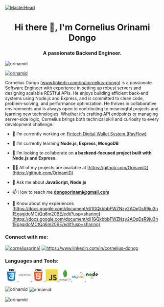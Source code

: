 [![MasterHead](https://https://www.shutterstock.com/image-vector/vector-illustration-man-working-front-his-485667631   )](https://rishavchanda.io)
<h1 align="center">Hi there 👋, I'm Cornelius Orinami Dongo</h1>
<h3 align="center">A passionate Backend Engineer.</h3>

<p align="left"> <img src="https://komarev.com/ghpvc/?username=orinamid&label=Profile%20views&color=0e75b6&style=flat" alt="orinamid" /> </p>

<p align="left"> <a href="https://github.com/ryo-ma/github-profile-trophy"><img src="https://github-profile-trophy.vercel.app/?username=orinamid" alt="orinamid" /></a> </p>

Cornelius Dongo (www.linkedin.com/in/cornelius-dongo) is a passionate Software Engineer with experience in setting up robust servers and designing scalable RESTful APIs. He enjoys building efficient back-end systems using Node.js and Express, and is committed to clean code, problem-solving, and performance optimization.
He thrives in collaborative environments and is always open to contributing to meaningful projects and learning new technologies. Whether it's crafting API endpoints or managing server-side logic, Cornelius brings both technical skill and curiosity to every development challenge.

- 🔭 I’m currently working on [Fintech Digital Wallet System (PayFlow)](https://github.com/OrinamiD/Fintech-Digital-Wallet-System-PayFlow-.git)

- 🌱 I’m currently learning **Node.js, Express, MongoDB**

- 👯 I’m looking to collaborate on **a backend-focused project built with Node.js and Express.**

- 👨‍💻 All of my projects are available at [https://github.com/OrinamiD](https://github.com/OrinamiD)

- 💬 Ask me about **JavaScript, Node.js**

- 📫 How to reach me **dongoorinami@gmail.com**

- 📄 Know about my experiences [https://docs.google.com/document/d/1GQkbbbFWZNzy2AOqDsR9ju3n1EgagjdoMCtQq6m20BE/edit?usp=sharing](https://docs.google.com/document/d/1GQkbbbFWZNzy2AOqDsR9ju3n1EgagjdoMCtQq6m20BE/edit?usp=sharing)

<h3 align="left">Connect with me:</h3>
<p align="left">
<a href="https://twitter.com/corneliusorina1" target="blank"><img align="center" src="https://raw.githubusercontent.com/rahuldkjain/github-profile-readme-generator/master/src/images/icons/Social/twitter.svg" alt="corneliusorina1" height="30" width="40" /></a>
<a href="https://linkedin.com/in/https://www.linkedin.com/in/cornelius-dongo" target="blank"><img align="center" src="https://raw.githubusercontent.com/rahuldkjain/github-profile-readme-generator/master/src/images/icons/Social/linked-in-alt.svg" alt="https://www.linkedin.com/in/cornelius-dongo" height="30" width="40" /></a>
</p>

<h3 align="left">Languages and Tools:</h3>
<p align="left"> <a href="https://www.w3schools.com/css/" target="_blank" rel="noreferrer"> <img src="https://raw.githubusercontent.com/devicons/devicon/master/icons/css3/css3-original-wordmark.svg" alt="css3" width="40" height="40"/> </a> <a href="https://expressjs.com" target="_blank" rel="noreferrer"> <img src="https://raw.githubusercontent.com/devicons/devicon/master/icons/express/express-original-wordmark.svg" alt="express" width="40" height="40"/> </a> <a href="https://www.w3.org/html/" target="_blank" rel="noreferrer"> <img src="https://raw.githubusercontent.com/devicons/devicon/master/icons/html5/html5-original-wordmark.svg" alt="html5" width="40" height="40"/> </a> <a href="https://developer.mozilla.org/en-US/docs/Web/JavaScript" target="_blank" rel="noreferrer"> <img src="https://raw.githubusercontent.com/devicons/devicon/master/icons/javascript/javascript-original.svg" alt="javascript" width="40" height="40"/> </a> <a href="https://www.mongodb.com/" target="_blank" rel="noreferrer"> <img src="https://raw.githubusercontent.com/devicons/devicon/master/icons/mongodb/mongodb-original-wordmark.svg" alt="mongodb" width="40" height="40"/> </a> <a href="https://www.mysql.com/" target="_blank" rel="noreferrer"> <img src="https://raw.githubusercontent.com/devicons/devicon/master/icons/mysql/mysql-original-wordmark.svg" alt="mysql" width="40" height="40"/> </a> <a href="https://nodejs.org" target="_blank" rel="noreferrer"> <img src="https://raw.githubusercontent.com/devicons/devicon/master/icons/nodejs/nodejs-original-wordmark.svg" alt="nodejs" width="40" height="40"/> </a> </p>

<p><img align="left" src="https://github-readme-stats.vercel.app/api/top-langs?username=orinamid&show_icons=true&locale=en&layout=compact" alt="orinamid" /></p>

<p>&nbsp;<img align="center" src="https://github-readme-stats.vercel.app/api?username=orinamid&show_icons=true&locale=en" alt="orinamid" /></p>

<p><img align="center" src="https://github-readme-streak-stats.herokuapp.com/?user=orinamid&" alt="orinamid" /></p>
